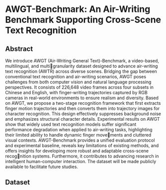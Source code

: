 # AWGT-Benchmark: An Air-Writing Benchmark Supporting Cross-Scene Text Recognition
## Abstract
We introduce AWGT (Air-Writing General Text)-Benchmark, a video-based, multilingual, and multigranularity dataset designed to advance air-writing text recognition (AWTR) across diverse scenes. Bridging the gap between conventional text recognition and air-writing scenarios, AWGT poses challenges from both computer vision and natural language processing perspectives. It consists of 226,648 video frames across four subsets in Chinese and English, with finger-writing trajectories captured by RGB cameras in real-world environments to ensure realism and diversity. Based on AWGT, we propose a two-stage recognition framework that first extracts finger motion trajectories and then converts them into trajectory images for character recognition. This design effectively suppresses background noise and emphasizes structural character details. Experimental results on AWGT show that widely used text recognition models suffer significant performance degradation when applied to air-writing tasks, highlighting their limited ability to handle dynamic finger movements and cluttered visual contexts. AWGT-Benchmark provides a unified evaluation protocol and experimental baseline,
reveals key limitations of existing methods, and offers insights for developing more robust and adaptable cross-scene recognition systems. Furthermore, it contributes to advancing research in intelligent human-computer interaction. The dataset will be made publicly available to facilitate future studies.
## Dataset
